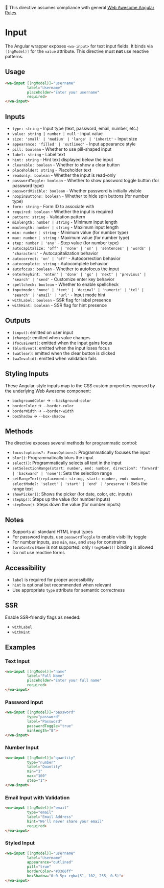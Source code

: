 📌 This directive assumes compliance with general [Web Awesome Angular Rules](../../../RULES.md).

# Input

The Angular wrapper exposes `<wa-input>` for text input fields. It binds via `[(ngModel)]` for the `value` attribute. This directive must **not** use reactive patterns.

## Usage

```html
<wa-input [(ngModel)]="username" 
          label="Username" 
          placeholder="Enter your username"
          required>
</wa-input>
```

## Inputs

* `type: string` - Input type (text, password, email, number, etc.)
* `value: string | number | null` - Input value
* `size: 'small' | 'medium' | 'large' | 'inherit'` - Input size
* `appearance: 'filled' | 'outlined'` - Input appearance style
* `pill: boolean` - Whether to use pill-shaped input
* `label: string` - Label text
* `hint: string` - Hint text displayed below the input
* `clearable: boolean` - Whether to show a clear button
* `placeholder: string` - Placeholder text
* `readonly: boolean` - Whether the input is read-only
* `passwordToggle: boolean` - Whether to show password toggle button (for password type)
* `passwordVisible: boolean` - Whether password is initially visible
* `noSpinButtons: boolean` - Whether to hide spin buttons (for number type)
* `form: string` - Form ID to associate with
* `required: boolean` - Whether the input is required
* `pattern: string` - Validation pattern
* `minlength: number | string` - Minimum input length
* `maxlength: number | string` - Maximum input length
* `min: number | string` - Minimum value (for number type)
* `max: number | string` - Maximum value (for number type)
* `step: number | 'any'` - Step value (for number type)
* `autocapitalize: 'off' | 'none' | 'on' | 'sentences' | 'words' | 'characters'` - Autocapitalization behavior
* `autocorrect: 'on' | 'off'` - Autocorrection behavior
* `autocomplete: string` - Autocomplete behavior
* `autofocus: boolean` - Whether to autofocus the input
* `enterkeyhint: 'enter' | 'done' | 'go' | 'next' | 'previous' | 'search' | 'send'` - Customize enter key behavior
* `spellcheck: boolean` - Whether to enable spellcheck
* `inputmode: 'none' | 'text' | 'decimal' | 'numeric' | 'tel' | 'search' | 'email' | 'url'` - Input mode hint
* `withLabel: boolean` - SSR flag for label presence
* `withHint: boolean` - SSR flag for hint presence

## Outputs

* `(input)`: emitted on user input
* `(change)`: emitted when value changes
* `(focusEvent)`: emitted when the input gains focus
* `(blurEvent)`: emitted when the input loses focus
* `(waClear)`: emitted when the clear button is clicked
* `(waInvalid)`: emitted when validation fails

## Styling Inputs

These Angular-style inputs map to the CSS custom properties exposed by the underlying Web Awesome component:

* `backgroundColor` → `--background-color`
* `borderColor` → `--border-color`
* `borderWidth` → `--border-width`
* `boxShadow` → `--box-shadow`

## Methods

The directive exposes several methods for programmatic control:

* `focus(options?: FocusOptions)`: Programmatically focuses the input
* `blur()`: Programmatically blurs the input
* `select()`: Programmatically selects all text in the input
* `setSelectionRange(start: number, end: number, direction?: 'forward' | 'backward' | 'none')`: Sets the selection range
* `setRangeText(replacement: string, start: number, end: number, selectMode?: 'select' | 'start' | 'end' | 'preserve')`: Sets the range text
* `showPicker()`: Shows the picker (for date, color, etc. inputs)
* `stepUp()`: Steps up the value (for number inputs)
* `stepDown()`: Steps down the value (for number inputs)

## Notes

* Supports all standard HTML input types
* For password inputs, use `passwordToggle` to enable visibility toggle
* For number inputs, use `min`, `max`, and `step` for constraints
* `formControlName` is not supported; only `[(ngModel)]` binding is allowed
* Do not use reactive forms

## Accessibility

* `label` is required for proper accessibility
* `hint` is optional but recommended when relevant
* Use appropriate `type` attribute for semantic correctness

## SSR

Enable SSR-friendly flags as needed:

* `withLabel`
* `withHint`

## Examples

### Text Input

```html
<wa-input [(ngModel)]="name" 
          label="Full Name" 
          placeholder="Enter your full name"
          required>
</wa-input>
```

### Password Input

```html
<wa-input [(ngModel)]="password" 
          type="password" 
          label="Password" 
          passwordToggle="true"
          minlength="8">
</wa-input>
```

### Number Input

```html
<wa-input [(ngModel)]="quantity" 
          type="number" 
          label="Quantity" 
          min="1" 
          max="100" 
          step="1">
</wa-input>
```

### Email Input with Validation

```html
<wa-input [(ngModel)]="email" 
          type="email" 
          label="Email Address" 
          hint="We'll never share your email"
          required>
</wa-input>
```

### Styled Input

```html
<wa-input [(ngModel)]="username" 
          label="Username" 
          appearance="outlined"
          pill="true"
          borderColor="#3366ff"
          boxShadow="0 0 5px rgba(51, 102, 255, 0.5)">
</wa-input>
```
